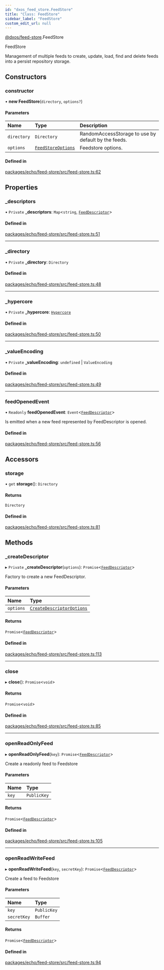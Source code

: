 ```yaml
---
id: "dxos_feed_store.FeedStore"
title: "Class: FeedStore"
sidebar_label: "FeedStore"
custom_edit_url: null
---
```


[@dxos/feed-store](../modules/dxos_feed_store.md).FeedStore

FeedStore

Management of multiple feeds to create, update, load, find and delete feeds
into a persist repository storage.

## Constructors

### constructor

• **new FeedStore**(`directory`, `options?`)

#### Parameters

| Name | Type | Description |
| :------ | :------ | :------ |
| `directory` | `Directory` | RandomAccessStorage to use by default by the feeds. |
| `options` | [`FeedStoreOptions`](../interfaces/dxos_feed_store.FeedStoreOptions.md) | Feedstore options. |

#### Defined in

[packages/echo/feed-store/src/feed-store.ts:62](https://github.com/dxos/protocols/blob/c793f0fed/packages/echo/feed-store/src/feed-store.ts#L62)

## Properties

### \_descriptors

• `Private` **\_descriptors**: `Map`<`string`, [`FeedDescriptor`](dxos_feed_store.FeedDescriptor.md)\>

#### Defined in

[packages/echo/feed-store/src/feed-store.ts:51](https://github.com/dxos/protocols/blob/c793f0fed/packages/echo/feed-store/src/feed-store.ts#L51)

___

### \_directory

• `Private` **\_directory**: `Directory`

#### Defined in

[packages/echo/feed-store/src/feed-store.ts:48](https://github.com/dxos/protocols/blob/c793f0fed/packages/echo/feed-store/src/feed-store.ts#L48)

___

### \_hypercore

• `Private` **\_hypercore**: [`Hypercore`](../modules/dxos_feed_store.md#hypercore)

#### Defined in

[packages/echo/feed-store/src/feed-store.ts:50](https://github.com/dxos/protocols/blob/c793f0fed/packages/echo/feed-store/src/feed-store.ts#L50)

___

### \_valueEncoding

• `Private` **\_valueEncoding**: `undefined` \| `ValueEncoding`

#### Defined in

[packages/echo/feed-store/src/feed-store.ts:49](https://github.com/dxos/protocols/blob/c793f0fed/packages/echo/feed-store/src/feed-store.ts#L49)

___

### feedOpenedEvent

• `Readonly` **feedOpenedEvent**: `Event`<[`FeedDescriptor`](dxos_feed_store.FeedDescriptor.md)\>

Is emitted when a new feed represented by FeedDescriptor is opened.

#### Defined in

[packages/echo/feed-store/src/feed-store.ts:56](https://github.com/dxos/protocols/blob/c793f0fed/packages/echo/feed-store/src/feed-store.ts#L56)

## Accessors

### storage

• `get` **storage**(): `Directory`

#### Returns

`Directory`

#### Defined in

[packages/echo/feed-store/src/feed-store.ts:81](https://github.com/dxos/protocols/blob/c793f0fed/packages/echo/feed-store/src/feed-store.ts#L81)

## Methods

### \_createDescriptor

▸ `Private` **_createDescriptor**(`options`): `Promise`<[`FeedDescriptor`](dxos_feed_store.FeedDescriptor.md)\>

Factory to create a new FeedDescriptor.

#### Parameters

| Name | Type |
| :------ | :------ |
| `options` | [`CreateDescriptorOptions`](../interfaces/dxos_feed_store.CreateDescriptorOptions.md) |

#### Returns

`Promise`<[`FeedDescriptor`](dxos_feed_store.FeedDescriptor.md)\>

#### Defined in

[packages/echo/feed-store/src/feed-store.ts:113](https://github.com/dxos/protocols/blob/c793f0fed/packages/echo/feed-store/src/feed-store.ts#L113)

___

### close

▸ **close**(): `Promise`<`void`\>

#### Returns

`Promise`<`void`\>

#### Defined in

[packages/echo/feed-store/src/feed-store.ts:85](https://github.com/dxos/protocols/blob/c793f0fed/packages/echo/feed-store/src/feed-store.ts#L85)

___

### openReadOnlyFeed

▸ **openReadOnlyFeed**(`key`): `Promise`<[`FeedDescriptor`](dxos_feed_store.FeedDescriptor.md)\>

Create a readonly feed to Feedstore

#### Parameters

| Name | Type |
| :------ | :------ |
| `key` | `PublicKey` |

#### Returns

`Promise`<[`FeedDescriptor`](dxos_feed_store.FeedDescriptor.md)\>

#### Defined in

[packages/echo/feed-store/src/feed-store.ts:105](https://github.com/dxos/protocols/blob/c793f0fed/packages/echo/feed-store/src/feed-store.ts#L105)

___

### openReadWriteFeed

▸ **openReadWriteFeed**(`key`, `secretKey`): `Promise`<[`FeedDescriptor`](dxos_feed_store.FeedDescriptor.md)\>

Create a feed to Feedstore

#### Parameters

| Name | Type |
| :------ | :------ |
| `key` | `PublicKey` |
| `secretKey` | `Buffer` |

#### Returns

`Promise`<[`FeedDescriptor`](dxos_feed_store.FeedDescriptor.md)\>

#### Defined in

[packages/echo/feed-store/src/feed-store.ts:94](https://github.com/dxos/protocols/blob/c793f0fed/packages/echo/feed-store/src/feed-store.ts#L94)
